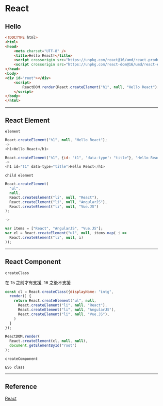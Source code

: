 # React


## Hello

```html
<!DOCTYPE html>
<html>
<head>
    <meta charset="UTF-8" />
    <title>Hello React!</title>
    <script crossorigin src="https://unpkg.com/react@16/umd/react.production.min.js"></script>
    <script crossorigin src="https://unpkg.com/react-dom@16/umd/react-dom.production.min.js"></script>
</head>
<body>
<div id="root"></div>
    <script>
        ReactDOM.render(React.createElement("h1", null, "Hello React"), document.getElementById('root'));
    </script>
</body>
</html>
```


---

## React Element

`element`

```javascript
React.createElement("h1", null, "Hello React");
->
<h1>Hello React</h1>
```

```javascript
React.createElement("h1", {id: "t1", 'data-type': "title"}, "Hello React");
->
<h1 id="t1" data-type="title">Hello React</h1>
```

`child element`

```javascript
React.createElement(
  "ul",
  null,
  React.createElement("li", null, "React"),
  React.createElement("li", null, "AngularJS"),
  React.createElement("li", null, "Vue.JS")
);

->

var items = ["React", "AngularJS", "Vue.JS"];
var el = React.createElement("ul", null, items.map( i =>
  React.createElement("li", null, i)
));
```


---

## React Component

`createClass`

在 15 之前才有支援, 16 之後不支援

```javascript
const cl = React.createClass({displayName: "intg",
  render() {
    return React.createElement("ul", null,
      React.createElement("li", null, "React"),
      React.createElement("li", null, "AngularJS"),
      React.createElement("li", null, "Vue.JS"),
    )
  }
});

ReactDOM.render(
  React.createElement(cl, null, null),
  document.getElementById("root")
);
```

`createComponent`


`ES6 class`


---

## Reference

[React](https://doc.react-china.org/)

